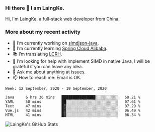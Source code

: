 ### Hi there 👋 I am LaingKe.

Hi, I'm LaingKe, a full-stack web developer from China.

### More about my recent activity

- 🔭 I’m currently working on [simdjson-java](https://github.com/laingke/simdjson-java).
- 🌱 I’m currently learning [Spring Cloud Alibaba](https://github.com/alibaba/spring-cloud-alibaba).
- :books: I’m translating [LCRH](https://github.com/LCTT/LCRH).
- 🤔 I’m looking for help with implement SIMD in native Java, I will be grateful if you can leave any idea.
- 💬 Ask me about anything at [issues](https://github.com/laingke/laingke/issues).
- 📫 How to reach me: Email is OK.

<!--START_SECTION:waka-->
```text
Week: 12 September, 2020 - 19 September, 2020

Java     6 hrs 36 mins   ███████████████░░░░░░░░░░   60.21 % 
YAML     50 mins         ██░░░░░░░░░░░░░░░░░░░░░░░   07.61 % 
Text     47 mins         █▓░░░░░░░░░░░░░░░░░░░░░░░   07.29 % 
Vue.js   42 mins         █▓░░░░░░░░░░░░░░░░░░░░░░░   06.49 % 
HTML     41 mins         █▓░░░░░░░░░░░░░░░░░░░░░░░   06.34 % 
```
<!--END_SECTION:waka-->

![LaingKe's GitHub Stats](https://github-readme-stats.vercel.app/api?username=laingke&show_icons=true&theme=nightowl&count_private=true)
